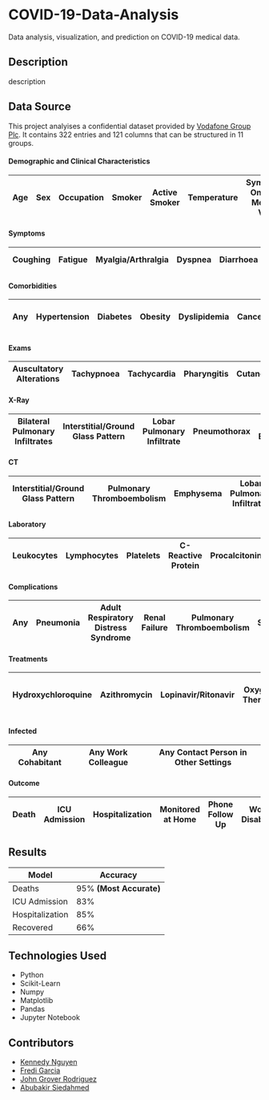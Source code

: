 # COVID-19-Data-Analysis
Data analysis, visualization, and prediction on COVID-19 medical data.

## Description

description

## Data Source

This project analyises a confidential dataset provided by [Vodafone Group Plc](https://www.vodafone.com/). It contains 322 entries and 121 columns that can be structured in 11 groups.

#### Demographic and Clinical Characteristics

| Age | Sex | Occupation | Smoker | Active Smoker | Temperature | Symptoms Onset to Medical Visit |
| -- | -- | -- | -- | -- | -- | -- |

#### Symptoms

| Coughing  | Fatigue | Myalgia/Arthralgia | Dyspnea | Diarrhoea | Headache | Ansomia | Dysgeusia | Sore Throat | Blocked Nose | Nausea/Vomiting | Sputum Production | Chills | Asthenia | Chest Pain | Disorientation | Conjunctivitis | Hemoptysis | Cutaneous Lesions |
| --  | -- | -- | -- | -- | -- | -- | -- | -- | -- | -- | -- | -- | -- | -- | -- | -- | -- | -- |

#### Comorbidities

| Any | Hypertension | Diabetes | Obesity | Dyslipidemia | Cancer | Chronic Kidney Disease | Heart Disease | Autoimmune Disease | Chronic Pulmonary | Depression | Arrhythmia | Thyroid Alterations | Asthma | Liver Disease | Cerebrovascular Disease | Alzheimer | Bronchiectasis | Fibromyalgia | Anemia | Arthritis | HIV | Syphilis | Tuberculosis |
| --  | -- | -- | -- | -- | -- | -- | -- | -- | -- | -- | -- | -- | -- | -- | -- | -- | -- | -- | -- | -- | -- | -- | -- |

#### Exams

| Auscultatory Alterations | Tachypnoea | Tachycardia | Pharyngitis | Cutaneous  | Lesions | Tonsillopharyngitis | Oxygen Saturation | 
| --  | -- | -- | -- | -- | -- | -- | -- |

#### X-Ray

| Bilateral Pulmonary Infiltrates | Interstitial/Ground Glass Pattern | Lobar Pulmonary Infiltrate | Pneumothorax | Pleural Effusion | Bilateral Pulmonary Infiltrates |
| --  | -- | -- | -- | -- | -- |

#### CT

| Interstitial/Ground Glass Pattern | Pulmonary Thromboembolism | Emphysema | Lobar Pulmonary Infiltrates | Pneumonia | Atelectasis | Pleural Effusion |
| --  | -- | -- | -- | -- | -- | -- |

#### Laboratory

| Leukocytes | Lymphocytes | Platelets | C-Reactive Protein | Procalcitonin | Lactate Dehydrogenase | Aminotransferase Aspartate | Alanine aminotransferase | Total Bilirubin | Creatine Kinase | Creatine | D-Dimer | Sodium | Potassium |
| --  | -- | -- | -- | -- | -- | -- | -- | -- | -- | -- | -- | -- | -- |

#### Complications

| Any | Pneumonia | Adult Respiratory Distress Syndrome | Renal Failure | Pulmonary Thromboembolism | Sepsis | Multiorgan Failure | Electrolyte Alterations | Hematologic Alterations | Lung Cancer |
| --  | -- | -- | -- | -- | -- | -- | -- | -- | -- |

#### Treatments

| Hydroxychloroquine | Azithromycin | Lopinavir/Ritonavir | Oxygen Therapy | Intravenous Antibiotics | Glucocorticoids | Tocilizumab | Cephalosporins | Low Molecular Weight Heparin | Remdesivir | Amoxicillin | Interferon | Rituximab | Darunavir | Entecavir |
| --  | -- | -- | -- | -- | -- | -- | -- | -- | -- | -- | -- | -- | -- | -- |

#### Infected

| Any Cohabitant | Any Work Colleague | Any Contact Person in Other Settings |
| --  | -- | -- |

#### Outcome

| Death | ICU Admission | Hospitalization | Monitored at Home | Phone Follow Up | Work Disability |
| --  | -- | -- | -- | -- | -- |

## Results

| Model  | Accuracy |
| ------------- | ------------- |
| Deaths  | 95% **(Most Accurate)** |
| ICU Admission  | 83% |
| Hospitalization  | 85% |
| Recovered  | 66% |

## Technologies Used

* Python 
* Scikit-Learn
* Numpy
* Matplotlib
* Pandas
* Jupyter Notebook

## Contributors

* [Kennedy Nguyen](https://github.com/TypicalEDIt)
* [Fredi Garcia](https://github.com/f-garci)
* [John Grover Rodriguez](https://www.linkedin.com/in/jgrover9841/)
* [Abubakir Siedahmed](https://www.linkedin.com/in/abubakir-siedahmed-684ba3170/)


